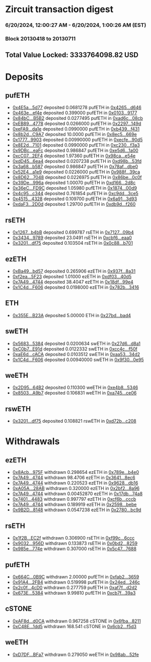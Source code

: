 # Zircuit transaction digest
### 6/20/2024, 12:00:27 AM - 6/20/2024, 1:00:26 AM (EST)
### Block 20130418 to 20130711

## Total Value Locked: 3333764098.82 USD

# Deposits
## pufETH
- [0x4E5a...5d77](https://etherscan.io/address/0x4E5aFF10c53930255C1eeFDFb99775F2662E5d77) deposited 0.0681278 pufETH in [0x4265...d646](https://etherscan.io/tx/0x4E5aFF10c53930255C1eeFDFb99775F2662E5d77)
- [0x463e...ef4e](https://etherscan.io/address/0x463eeBfdc6971ebA561A6AfdA7d42611283bef4e) deposited 0.399000 pufETH in [0x0103...9177](https://etherscan.io/tx/0x463eeBfdc6971ebA561A6AfdA7d42611283bef4e)
- [0x84bC...B5B2](https://etherscan.io/address/0x84bC9D5F9cA3BE94047c4C38B26bAAeE26B4B5B2) deposited 0.0277495 pufETH in [0xad6c...08cb](https://etherscan.io/tx/0x84bC9D5F9cA3BE94047c4C38B26bAAeE26B4B5B2)
- [0xEB89...4778](https://etherscan.io/address/0xEB89BAf67fa97Ae6BB5B8A7c43790c85A9B64778) deposited 0.0266000 pufETH in [0x2297...149d](https://etherscan.io/tx/0xEB89BAf67fa97Ae6BB5B8A7c43790c85A9B64778)
- [0xeFA9...da1e](https://etherscan.io/address/0xeFA9B7562Ed907781D94D53AE85E89BA6310da1e) deposited 0.0990000 pufETH in [0xb439...f431](https://etherscan.io/tx/0xeFA9B7562Ed907781D94D53AE85E89BA6310da1e)
- [0x8b2d...C9A7](https://etherscan.io/address/0x8b2d590b8ddABd93cf81Ac702653E54Fb0dfC9A7) deposited 10.0000 pufETH in [0x8ec5...669e](https://etherscan.io/tx/0x8b2d590b8ddABd93cf81Ac702653E54Fb0dfC9A7)
- [0x1777...9903](https://etherscan.io/address/0x17779CE2afdF542d2AD4433C107FF3599e859903) deposited 0.00990000 pufETH in [0xecfe...90d5](https://etherscan.io/tx/0x17779CE2afdF542d2AD4433C107FF3599e859903)
- [0x8E2d...7101](https://etherscan.io/address/0x8E2d8fa62a33373Ec90AE2f274C46C723E1b7101) deposited 0.0990000 pufETH in [0xc230...f3a3](https://etherscan.io/tx/0x8E2d8fa62a33373Ec90AE2f274C46C723E1b7101)
- [0x9DBc...eaFc](https://etherscan.io/address/0x9DBc126A33b1C2D071b8D19cFf53Ebd45ca1eaFc) deposited 0.986847 pufETH in [0xe5d6...1a00](https://etherscan.io/tx/0x9DBc126A33b1C2D071b8D19cFf53Ebd45ca1eaFc)
- [0xcC07...2EF4](https://etherscan.io/address/0xcC0788dD749183B6E67B14D1084C8209c02D2EF4) deposited 1.97360 pufETH in [0x98ca...e54e](https://etherscan.io/tx/0xcC0788dD749183B6E67B14D1084C8209c02D2EF4)
- [0xdD45...6ea4](https://etherscan.io/address/0xdD45F777a1cD462D15F33B2016937261AeF66ea4) deposited 0.0207238 pufETH in [0xd98b...53fd](https://etherscan.io/tx/0xdD45F777a1cD462D15F33B2016937261AeF66ea4)
- [0x3a68...b587](https://etherscan.io/address/0x3a68eBcd93771c142D55e452296068d8172bb587) deposited 0.986847 pufETH in [0x78af...dbe0](https://etherscan.io/tx/0x3a68eBcd93771c142D55e452296068d8172bb587)
- [0x52E4...a1e9](https://etherscan.io/address/0x52E41Ed23eDb2385A260674F82e89d97b10Ca1e9) deposited 0.0226000 pufETH in [0x988f...39ca](https://etherscan.io/tx/0x52E41Ed23eDb2385A260674F82e89d97b10Ca1e9)
- [0x8D62...7048](https://etherscan.io/address/0x8D62d4Dd4b8B32ACECA6ed28652De73431797048) deposited 0.0226975 pufETH in [0x86be...0c0f](https://etherscan.io/tx/0x8D62d4Dd4b8B32ACECA6ed28652De73431797048)
- [0x39De...996a](https://etherscan.io/address/0x39De859b96838ccB76d0F544e6604EE37B06996a) deposited 1.00070 pufETH in [0xd166...2d8c](https://etherscan.io/tx/0x39De859b96838ccB76d0F544e6604EE37B06996a)
- [0x36eC...FD9C](https://etherscan.io/address/0x36eC05F0185ae68D655cD3fb3936804fF136FD9C) deposited 1.05980 pufETH in [0x1874...00d9](https://etherscan.io/tx/0x36eC05F0185ae68D655cD3fb3936804fF136FD9C)
- [0x4c95...c344](https://etherscan.io/address/0x4c9510658066BF7f8604540467903aA3E5C5c344) deposited 0.761854 pufETH in [0xc9dd...3ce5](https://etherscan.io/tx/0x4c9510658066BF7f8604540467903aA3E5C5c344)
- [0x4515...4328](https://etherscan.io/address/0x451521fcade2c2997e34e5921aB06Ae0De434328) deposited 0.109700 pufETH in [0x6a91...3d93](https://etherscan.io/tx/0x451521fcade2c2997e34e5921aB06Ae0De434328)
- [0xdaF3...2D0d](https://etherscan.io/address/0xdaF35c56394EcA25F332923DF94255cE63212D0d) deposited 1.29700 pufETH in [0xdb9d...f260](https://etherscan.io/tx/0xdaF35c56394EcA25F332923DF94255cE63212D0d)
## rsETH
- [0x1267...b4bB](https://etherscan.io/address/0x126729D8757d47624911b95f4A46B4796461b4bB) deposited 0.699787 rsETH in [0x7127...09b4](https://etherscan.io/tx/0x126729D8757d47624911b95f4A46B4796461b4bB)
- [0x3434...9789](https://etherscan.io/address/0x34349c5569e7B846c3558961552D2202760A9789) deposited 23.0491 rsETH in [0xcbf6...eaa0](https://etherscan.io/tx/0x34349c5569e7B846c3558961552D2202760A9789)
- [0x3201...df75](https://etherscan.io/address/0x32011B84eb93A13FD1401155b9d95ac09de5df75) deposited 0.103504 rsETH in [0x0c88...b701](https://etherscan.io/tx/0x32011B84eb93A13FD1401155b9d95ac09de5df75)
## ezETH
- [0xBa49...bd57](https://etherscan.io/address/0xBa49113883fC652Ad55df1e5720a3E337749bd57) deposited 0.265906 ezETH in [0x937f...8a31](https://etherscan.io/tx/0xBa49113883fC652Ad55df1e5720a3E337749bd57)
- [0xf2ea...5F23](https://etherscan.io/address/0xf2eade13ecF15092A138f13D5b773204b19A5F23) deposited 1.01000 ezETH in [0xdf03...40d5](https://etherscan.io/tx/0xf2eade13ecF15092A138f13D5b773204b19A5F23)
- [0x7A49...4744](https://etherscan.io/address/0x7A493Be5c2ce014cD049Bf178a1ac0Db1B434744) deposited 38.4047 ezETH in [0x18df...99e4](https://etherscan.io/tx/0x7A493Be5c2ce014cD049Bf178a1ac0Db1B434744)
- [0x1C4d...F606](https://etherscan.io/address/0x1C4dAF6dc8dDf1473Ac5A89b828268093c24F606) deposited 0.0198000 ezETH in [0x782b...3416](https://etherscan.io/tx/0x1C4dAF6dc8dDf1473Ac5A89b828268093c24F606)
## ETH
- [0x355E...B23A](https://etherscan.io/address/0x355EbdB6EbbDE80694f489594592fba0e811B23A) deposited 5.00000 ETH in [0x27bd...bad4](https://etherscan.io/tx/0x355EbdB6EbbDE80694f489594592fba0e811B23A)
## swETH
- [0x5683...5384](https://etherscan.io/address/0x5683FF11e6dc7b62Ecf5368EF694f16d6e7d5384) deposited 0.0200634 swETH in [0x27d6...d8a1](https://etherscan.io/tx/0x5683FF11e6dc7b62Ecf5368EF694f16d6e7d5384)
- [0xC0b7...E91d](https://etherscan.io/address/0xC0b7aaeb8697E5b7627c34d99aC61b8F3A3DE91d) deposited 0.0122332 swETH in [0xcc4c...f50f](https://etherscan.io/tx/0xC0b7aaeb8697E5b7627c34d99aC61b8F3A3DE91d)
- [0xaE6d...cACA](https://etherscan.io/address/0xaE6d9eAC52ff1697418C5ed0C97C678d74DBcACA) deposited 0.0103512 swETH in [0xaa53...34d2](https://etherscan.io/tx/0xaE6d9eAC52ff1697418C5ed0C97C678d74DBcACA)
- [0x1C4d...F606](https://etherscan.io/address/0x1C4dAF6dc8dDf1473Ac5A89b828268093c24F606) deposited 0.00940000 swETH in [0x9f30...0e95](https://etherscan.io/tx/0x1C4dAF6dc8dDf1473Ac5A89b828268093c24F606)
## weETH
- [0x2D95...64B2](https://etherscan.io/address/0x2D9520e06ee6f899812Cc6eB8ca5c5602B4f64B2) deposited 0.110300 weETH in [0xe4b8...5346](https://etherscan.io/tx/0x2D9520e06ee6f899812Cc6eB8ca5c5602B4f64B2)
- [0x8503...A9b7](https://etherscan.io/address/0x8503ADB642493866C1B28d20C4890eF11AB7A9b7) deposited 0.106831 weETH in [0xa745...ce06](https://etherscan.io/tx/0x8503ADB642493866C1B28d20C4890eF11AB7A9b7)
## rswETH
- [0x3201...df75](https://etherscan.io/address/0x32011B84eb93A13FD1401155b9d95ac09de5df75) deposited 0.108821 rswETH in [0xd72b...c208](https://etherscan.io/tx/0x32011B84eb93A13FD1401155b9d95ac09de5df75)
# Withdrawals
## ezETH
- [0x8Acb...975F](https://etherscan.io/address/0x8Acb358eA5E8c2F01b2B45F2B5d61567B68d975F) withdrawn 0.298654 ezETH in [0x789e...b4e0](https://etherscan.io/tx/0x8Acb358eA5E8c2F01b2B45F2B5d61567B68d975F)
- [0x7A49...4744](https://etherscan.io/address/0x7A493Be5c2ce014cD049Bf178a1ac0Db1B434744) withdrawn 98.4706 ezETH in [0x3641...8ec6](https://etherscan.io/tx/0x7A493Be5c2ce014cD049Bf178a1ac0Db1B434744)
- [0x7A49...4744](https://etherscan.io/address/0x7A493Be5c2ce014cD049Bf178a1ac0Db1B434744) withdrawn 0.220523 ezETH in [0x9628...db16](https://etherscan.io/tx/0x7A493Be5c2ce014cD049Bf178a1ac0Db1B434744)
- [0xA05A...28AB](https://etherscan.io/address/0xA05AafeE36Bbf1f2B453dA2a56192F89f3e428AB) withdrawn 0.320000 ezETH in [0x2bf2...8a96](https://etherscan.io/tx/0xA05AafeE36Bbf1f2B453dA2a56192F89f3e428AB)
- [0x7A49...4744](https://etherscan.io/address/0x7A493Be5c2ce014cD049Bf178a1ac0Db1B434744) withdrawn 0.00452870 ezETH in [0x17db...74a8](https://etherscan.io/tx/0x7A493Be5c2ce014cD049Bf178a1ac0Db1B434744)
- [0x7401...4483](https://etherscan.io/address/0x740139Ac223ECF1F838b59bE72AfAb5971374483) withdrawn 0.997797 ezETH in [0xcf6b...cccb](https://etherscan.io/tx/0x740139Ac223ECF1F838b59bE72AfAb5971374483)
- [0x7A49...4744](https://etherscan.io/address/0x7A493Be5c2ce014cD049Bf178a1ac0Db1B434744) withdrawn 0.189919 ezETH in [0x2598...bebe](https://etherscan.io/tx/0x7A493Be5c2ce014cD049Bf178a1ac0Db1B434744)
- [0x9B2D...8148](https://etherscan.io/address/0x9B2D12a70618B6a257FaE247Bf5C0F435E9A8148) withdrawn 0.0547238 ezETH in [0x2780...bc9d](https://etherscan.io/tx/0x9B2D12a70618B6a257FaE247Bf5C0F435E9A8148)
## rsETH
- [0x1f2B...EC2f](https://etherscan.io/address/0x1f2BBECa244af1Cf89EAeCeeae24856904efEC2f) withdrawn 0.306900 rsETH in [0xf99c...6ccc](https://etherscan.io/tx/0x1f2BBECa244af1Cf89EAeCeeae24856904efEC2f)
- [0x9032...956D](https://etherscan.io/address/0x9032102C8383aA9ea0C3b3BCdBea3749074D956D) withdrawn 0.133873 rsETH in [0x0bd2...8259](https://etherscan.io/tx/0x9032102C8383aA9ea0C3b3BCdBea3749074D956D)
- [0x985e...774e](https://etherscan.io/address/0x985eB9b8A608cB4B5e17Ab24eE28e1Ad5f4b774e) withdrawn 0.307000 rsETH in [0x5c47...7688](https://etherscan.io/tx/0x985eB9b8A608cB4B5e17Ab24eE28e1Ad5f4b774e)
## pufETH
- [0x664C...0B9C](https://etherscan.io/address/0x664C6654175F34F964c72d7053Fd4DE39ef90B9C) withdrawn 2.00000 pufETH in [0xfab2...3659](https://etherscan.io/tx/0x664C6654175F34F964c72d7053Fd4DE39ef90B9C)
- [0x91A4...2FB4](https://etherscan.io/address/0x91A482c7f55D70D31B4b50DfD708fBEE25322FB4) withdrawn 0.519998 pufETH in [0x24ed...246c](https://etherscan.io/tx/0x91A482c7f55D70D31B4b50DfD708fBEE25322FB4)
- [0x2c0f...4cD0](https://etherscan.io/address/0x2c0fdD05FdBA93E25D6B26D36C02127523394cD0) withdrawn 0.277759 pufETH in [0xaf7f...d2d2](https://etherscan.io/tx/0x2c0fdD05FdBA93E25D6B26D36C02127523394cD0)
- [0x673E...5384](https://etherscan.io/address/0x673E5fd0374dE5899BB443358d337C28A3915384) withdrawn 9.99810 pufETH in [0xcb7f...39a3](https://etherscan.io/tx/0x673E5fd0374dE5899BB443358d337C28A3915384)
## cSTONE
- [0xAF8d...d0CA](https://etherscan.io/address/0xAF8d7fC9443e34268Ae9BB030708e14259CAd0CA) withdrawn 0.967258 cSTONE in [0x6fba...8211](https://etherscan.io/tx/0xAF8d7fC9443e34268Ae9BB030708e14259CAd0CA)
- [0xC48E...1dd5](https://etherscan.io/address/0xC48E380589F691752846525BC0ED58D5A6591dd5) withdrawn 168.541 cSTONE in [0x6cb2...f5d3](https://etherscan.io/tx/0xC48E380589F691752846525BC0ED58D5A6591dd5)
## weETH
- [0xD7DF...BFa7](https://etherscan.io/address/0xD7DF7E085214743530afF339aFC420c7c720BFa7) withdrawn 0.279050 weETH in [0x98ab...52fe](https://etherscan.io/tx/0xD7DF7E085214743530afF339aFC420c7c720BFa7)
